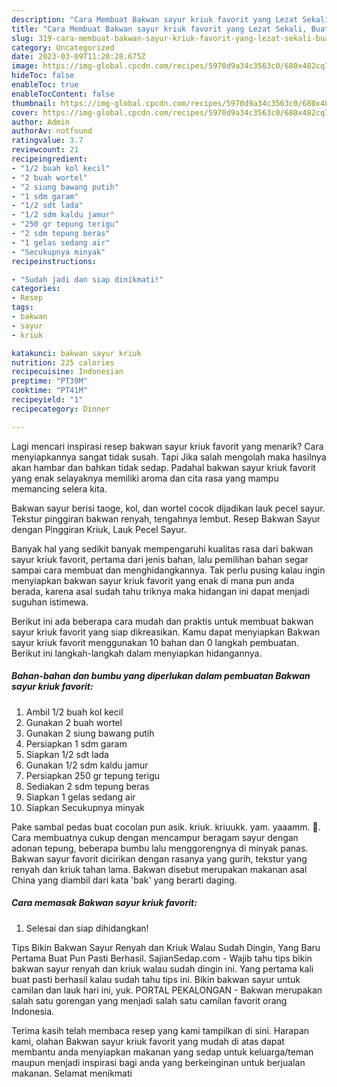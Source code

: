 ```yaml
---
description: "Cara Membuat Bakwan sayur kriuk favorit yang Lezat Sekali, Buat Buka Puasa Enak Banget"
title: "Cara Membuat Bakwan sayur kriuk favorit yang Lezat Sekali, Buat Buka Puasa Enak Banget"
slug: 319-cara-membuat-bakwan-sayur-kriuk-favorit-yang-lezat-sekali-buat-buka-puasa-enak-banget
category: Uncategorized
date: 2023-03-09T11:20:28.675Z
image: https://img-global.cpcdn.com/recipes/5970d9a34c3563c0/680x482cq70/bakwan-sayur-kriuk-favorit-foto-resep-utama.jpg
hideToc: false
enableToc: true
enableTocContent: false
thumbnail: https://img-global.cpcdn.com/recipes/5970d9a34c3563c0/680x482cq70/bakwan-sayur-kriuk-favorit-foto-resep-utama.jpg
cover: https://img-global.cpcdn.com/recipes/5970d9a34c3563c0/680x482cq70/bakwan-sayur-kriuk-favorit-foto-resep-utama.jpg
author: Admin
authorAv: notfound
ratingvalue: 3.7
reviewcount: 21
recipeingredient:
- "1/2 buah kol kecil"
- "2 buah wortel"
- "2 siung bawang putih"
- "1 sdm garam"
- "1/2 sdt lada"
- "1/2 sdm kaldu jamur"
- "250 gr tepung terigu"
- "2 sdm tepung beras"
- "1 gelas sedang air"
- "Secukupnya minyak"
recipeinstructions:

- "Sudah jadi dan siap dinikmati!"
categories:
- Resep
tags:
- bakwan
- sayur
- kriuk

katakunci: bakwan sayur kriuk 
nutrition: 225 calories
recipecuisine: Indonesian
preptime: "PT39M"
cooktime: "PT41M"
recipeyield: "1"
recipecategory: Dinner

---
```



Lagi mencari inspirasi resep bakwan sayur kriuk favorit yang menarik? Cara menyiapkannya sangat tidak susah. Tapi Jika salah mengolah maka hasilnya akan hambar dan bahkan tidak sedap. Padahal bakwan sayur kriuk favorit yang enak selayaknya memiliki aroma dan cita rasa yang mampu memancing selera kita.


Bakwan sayur berisi taoge, kol, dan wortel cocok dijadikan lauk pecel sayur. Tekstur pinggiran bakwan renyah, tengahnya lembut. Resep Bakwan Sayur dengan Pinggiran Kriuk, Lauk Pecel Sayur.

Banyak hal yang sedikit banyak mempengaruhi kualitas rasa dari bakwan sayur kriuk favorit, pertama dari jenis bahan, lalu pemilihan bahan segar sampai cara membuat dan menghidangkannya. Tak perlu pusing kalau ingin menyiapkan bakwan sayur kriuk favorit yang enak di mana pun anda berada, karena asal sudah tahu triknya maka hidangan ini dapat menjadi suguhan istimewa.


Berikut ini ada beberapa cara mudah dan praktis untuk membuat bakwan sayur kriuk favorit yang siap dikreasikan. Kamu dapat menyiapkan Bakwan sayur kriuk favorit menggunakan 10 bahan dan 0 langkah pembuatan. Berikut ini langkah-langkah dalam menyiapkan hidangannya.

<!--inarticleads1-->

##### Bahan-bahan dan bumbu yang diperlukan dalam pembuatan Bakwan sayur kriuk favorit:

1. Ambil 1/2 buah kol kecil
1. Gunakan 2 buah wortel
1. Gunakan 2 siung bawang putih
1. Persiapkan 1 sdm garam
1. Siapkan 1/2 sdt lada
1. Gunakan 1/2 sdm kaldu jamur
1. Persiapkan 250 gr tepung terigu
1. Sediakan 2 sdm tepung beras
1. Siapkan 1 gelas sedang air
1. Siapkan Secukupnya minyak


Pake sambal pedas buat cocolan pun asik. kriuk. kriuukk. yam. yaaamm. 🤤. Cara membuatnya cukup dengan mencampur beragam sayur dengan adonan tepung, beberapa bumbu lalu menggorengnya di minyak panas. Bakwan sayur favorit dicirikan dengan rasanya yang gurih, tekstur yang renyah dan kriuk tahan lama. Bakwan disebut merupakan makanan asal China yang diambil dari kata &#39;bak&#39; yang berarti daging. 

<!--inarticleads2-->

##### Cara memasak Bakwan sayur kriuk favorit:


1. Selesai dan siap dihidangkan!

Tips Bikin Bakwan Sayur Renyah dan Kriuk Walau Sudah Dingin, Yang Baru Pertama Buat Pun Pasti Berhasil. SajianSedap.com - Wajib tahu tips bikin bakwan sayur renyah dan kriuk walau sudah dingin ini. Yang pertama kali buat pasti berhasil kalau sudah tahu tips ini. Bikin bakwan sayur untuk camilan dan lauk hari ini, yuk. PORTAL PEKALONGAN - Bakwan merupakan salah satu gorengan yang menjadi salah satu camilan favorit orang Indonesia. 

Terima kasih telah membaca resep yang kami tampilkan di sini. Harapan kami, olahan Bakwan sayur kriuk favorit yang mudah di atas dapat membantu anda menyiapkan makanan yang sedap untuk keluarga/teman maupun menjadi inspirasi bagi anda yang berkeinginan untuk berjualan makanan. Selamat menikmati

